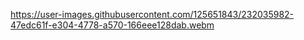 https://user-images.githubusercontent.com/125651843/232035982-47edc61f-e304-4778-a570-166eee128dab.webm
